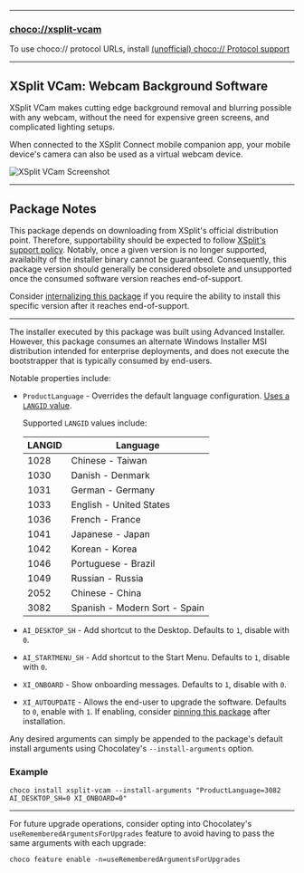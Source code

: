 
---

### [choco://xsplit-vcam](choco://xsplit-vcam)
To use choco:// protocol URLs, install [(unofficial) choco:// Protocol support](https://chocolatey.org/packages/choco-protocol-support)

---

## XSplit VCam: Webcam Background Software

XSplit VCam makes cutting edge background removal and blurring possible with any webcam, without the need for expensive green screens, and complicated lighting setups.

When connected to the XSplit Connect mobile companion app, your mobile device's camera can also be used as a virtual webcam device.

![XSplit VCam Screenshot](https://cdn.jsdelivr.net/gh/brogers5/chocolatey-package-xsplit-vcam@722c25cd4691ebbc1a359cc61a7f7fd08738d355/Screenshot.png)

---

## Package Notes

This package depends on downloading from XSplit's official distribution point. Therefore, supportability should be expected to follow [XSplit's support policy](https://www.xsplit.com/blog/xsplit-version-updates). Notably, once a given version is no longer supported, availabilty of the installer binary cannot be guaranteed. Consequently, this package version should generally be considered obsolete and unsupported once the consumed software version reaches end-of-support.

Consider [internalizing this package](https://docs.chocolatey.org/en-us/guides/create/recompile-packages) if you require the ability to install this specific version after it reaches end-of-support.

---

The installer executed by this package was built using Advanced Installer. However, this package consumes an alternate Windows Installer MSI distribution intended for enterprise deployments, and does not execute the bootstrapper that is typically consumed by end-users.

Notable properties include:
* `ProductLanguage` - Overrides the default language configuration. [Uses a `LANGID` value](https://docs.microsoft.com/en-us/windows/win32/msi/localizing-the-error-and-actiontext-tables).

    Supported `LANGID` values include:

    |LANGID|Language|
    |-|-|
    |1028|Chinese - Taiwan|
    |1030|Danish - Denmark|
    |1031|German - Germany|
    |1033|English - United States|
    |1036|French - France|
    |1041|Japanese - Japan|
    |1042|Korean - Korea|
    |1046|Portuguese - Brazil|
    |1049|Russian - Russia|
    |2052|Chinese - China|
    |3082|Spanish - Modern Sort - Spain|

* `AI_DESKTOP_SH` - Add shortcut to the Desktop. Defaults to `1`, disable with `0`.
* `AI_STARTMENU_SH` - Add shortcut to the Start Menu. Defaults to `1`, disable with `0`.
* `XI_ONBOARD` - Show onboarding messages. Defaults to `1`, disable with `0`.
* `XI_AUTOUPDATE` - Allows the end-user to upgrade the software. Defaults to `0`, enable with `1`. If enabling, consider [pinning this package](https://docs.chocolatey.org/en-us/choco/commands/pin) after installation.

Any desired arguments can simply be appended to the package's default install arguments using Chocolatey's `--install-arguments` option.

### Example

```
choco install xsplit-vcam --install-arguments "ProductLanguage=3082 AI_DESKTOP_SH=0 XI_ONBOARD=0"
```

---

For future upgrade operations, consider opting into Chocolatey's `useRememberedArgumentsForUpgrades` feature to avoid having to pass the same arguments with each upgrade:
```
choco feature enable -n=useRememberedArgumentsForUpgrades
```
